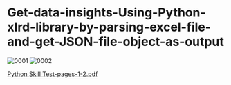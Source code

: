 # Get-data-insights-Using-Python-xlrd-library-by-parsing-excel-file-and-get-JSON-file-object-as-output
![0001](https://user-images.githubusercontent.com/32511479/236631723-c5987e88-8e9f-487e-b2ac-a6fa7c30d726.jpg)
![0002](https://user-images.githubusercontent.com/32511479/236631733-c8b8ee9c-6d91-4f52-b332-5be94bcee8bd.jpg)



[Python Skill Test-pages-1-2.pdf](https://github.com/Kaleem-mohideen/Get-data-insights-Using-Python-xlrd-library-by-parsing-excel-file-and-get-JSON-file-object-as-output/files/11412615/Python.Skill.Test-pages-1-2.pdf)
